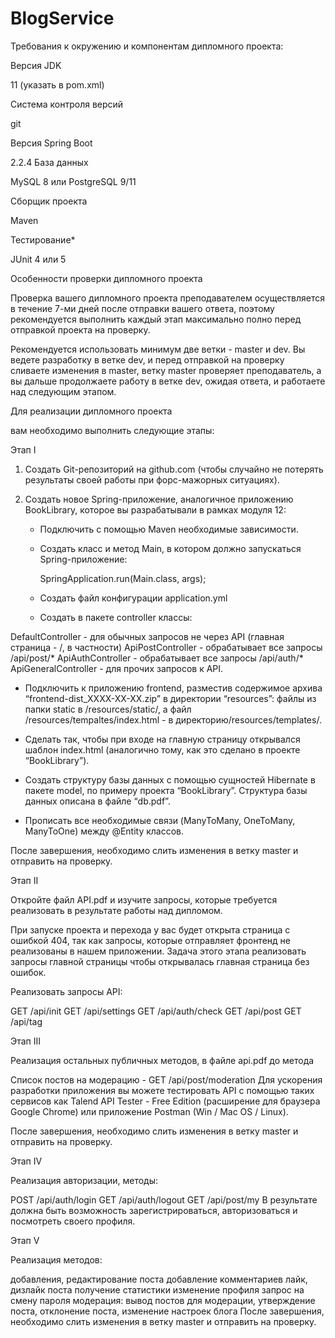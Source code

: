 # BlogService
Требования к окружению и компонентам дипломного проекта:



Версия JDK

11 (указать в pom.xml)

Система контроля версий

git

Версия Spring Boot

2.2.4
База данных

MySQL 8 или PostgreSQL 9/11

Сборщик проекта

Maven

Тестирование* 

JUnit 4 или 5



Особенности проверки дипломного проекта



Проверка вашего дипломного проекта преподавателем осуществляется в течение 7-ми дней после отправки вашего ответа, поэтому рекомендуется выполнить каждый этап максимально полно перед отправкой проекта на проверку.

Рекомендуется использовать минимум две ветки - master и dev. Вы ведете разработку в ветке dev, и перед отправкой на проверку сливаете изменения в master, ветку master проверяет преподаватель, а вы дальше продолжаете работу в ветке dev, ожидая ответа, и работаете над следующим этапом.



Для реализации дипломного проекта

вам необходимо выполнить следующие этапы:



Этап I

1. Создать Git-репозиторий на github.com (чтобы случайно не потерять результаты своей работы при форс-мажорных ситуациях).

2. Создать новое Spring-приложение, аналогичное приложению BookLibrary, которое вы разрабатывали в рамках модуля 12:



   - Подключить с помощью Maven необходимые зависимости.

   - Создать класс и метод Main, в котором должно запускаться Spring-приложение:



        SpringApplication.run(Main.class, args);



   - Создать файл конфигурации application.yml

   - Создать в пакете controller классы:



DefaultController - для обычных запросов не через API (главная страница - /, в частности)
ApiPostController - обрабатывает все запросы /api/post/*
ApiAuthController - обрабатывает все запросы /api/auth/*
ApiGeneralController - для прочих запросов к API.


   - Подключить к приложению frontend, разместив содержимое архива “frontend-dist_XXXX-XX-XX.zip” в директории “resources”: файлы из папки static в /resources/static/, а файл /resources/tempaltes/index.html - в директорию/resources/templates/.

   - Сделать так, чтобы при входе на главную страницу открывался шаблон index.html (аналогично тому, как это сделано в проекте “BookLibrary”).

   - Создать структуру базы данных с помощью сущностей Hibernate в пакете model, по примеру проекта “BookLibrary”. Структура базы данных описана в файле “db.pdf”.

   - Прописать все необходимые связи (ManyToMany, OneToMany, ManyToOne) между @Entity классов.



После завершения, необходимо слить изменения в ветку master и отправить на проверку.



Этап II

Откройте файл API.pdf и изучите запросы, которые требуется реализовать в результате работы над дипломом.

При запуске проекта и перехода у вас будет открыта страница с ошибкой 404, так как запросы, которые отправляет фронтенд не реализованы в нашем приложении. Задача этого этапа реализовать запросы главной страницы чтобы открывалась главная страница без ошибок.



Реализовать запросы API:

GET /api/init
GET /api/settings
GET /api/auth/check
GET /api/post
GET /api/tag


Этап III

Реализация остальных публичных методов, в файле api.pdf до метода 

Список постов на модерацию - GET /api/post/moderation
Для ускорения разработки приложения вы можете тестировать API с помощью таких сервисов как Talend API Tester - Free Edition (расширение для браузера Google Chrome) или приложение Postman (Win / Mac OS / Linux).

После завершения, необходимо слить изменения в ветку master и отправить на проверку.



Этап IV



Реализация авторизации, методы:

POST /api/auth/login
GET /api/auth/logout
GET /api/post/my
В результате должна быть возможность зарегистрироваться, авторизоваться и посмотреть своего профиля.



Этап V 



Реализация методов:

добавления, редактирование поста
добавление комментариев
лайк, дизлайк поста
получение статистики
изменение профиля
запрос на смену пароля
модерация: вывод постов для модерации, утверждение поста, отклонение поста, изменение настроек блога
После завершения, необходимо слить изменения в ветку master и отправить на проверку.

